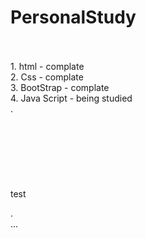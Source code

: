 # PersonalStudy
<br>
<br>
1. html - complate
<br>
2. Css - complate
<br>
3. BootStrap - complate
<br>
4. Java Script - being studied<br>
.
<br>
<br>
<br>
<br>
<br>
<br>
<br>
<br>test

.
<br>
...
